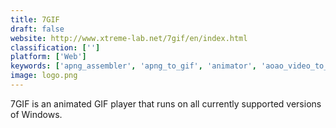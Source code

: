 ```yaml
---
title: 7GIF
draft: false 
website: http://www.xtreme-lab.net/7gif/en/index.html
classification: ['']
platform: ['Web']
keywords: ['apng_assembler', 'apng_to_gif', 'animator', 'aoao_video_to_gif_converter', 'apple_mail', 'exifpro', 'gif_encode', 'gifsicle', 'image_eye', 'imagine', 'inviewer', 'lunapic', 'makeagif', 'picasion', 'qgifer', 'universal_viewer', 'digikam']
image: logo.png
---
```

7GIF is an animated GIF player that runs on all currently supported versions of Windows.